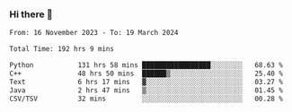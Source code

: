 ### Hi there 👋

<!--
**floyiac/floyiac** is a ✨ _special_ ✨ repository because its `README.md` (this file) appears on your GitHub profile.

Here are some ideas to get you started:

- 🔭 I’m currently working on ...
- 🌱 I’m currently learning ...
- 👯 I’m looking to collaborate on ...
- 🤔 I’m looking for help with ...
- 💬 Ask me about ...
- 📫 How to reach me: ...
- 😄 Pronouns: ...
- ⚡ Fun fact: ...
-->

<!--START_SECTION:waka-->

```txt
From: 16 November 2023 - To: 19 March 2024

Total Time: 192 hrs 9 mins

Python           131 hrs 58 mins █████████████████░░░░░░░░   68.63 %
C++              48 hrs 50 mins  ██████▒░░░░░░░░░░░░░░░░░░   25.40 %
Text             6 hrs 17 mins   ▓░░░░░░░░░░░░░░░░░░░░░░░░   03.27 %
Java             2 hrs 47 mins   ▒░░░░░░░░░░░░░░░░░░░░░░░░   01.45 %
CSV/TSV          32 mins         ░░░░░░░░░░░░░░░░░░░░░░░░░   00.28 %
```

<!--END_SECTION:waka-->
